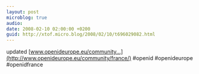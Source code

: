 ```yaml
---
layout: post
microblog: true
audio: 
date: 2008-02-10 02:00:00 +0200
guid: http://xtof.micro.blog/2008/02/10/t696029082.html
---
```

updated [www.openideurope.eu/community...](http://www.openideurope.eu/community/france/) #openid #openideurope #openidfrance
